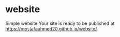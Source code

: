 # website
Simple website
Your site is ready to be published at https://mostafaahmed20.github.io/website/.

